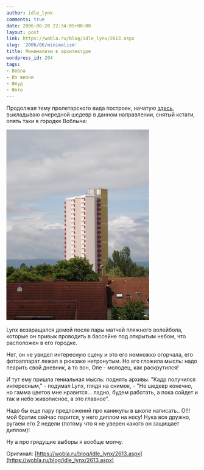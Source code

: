 ```yaml
---
author: idle_lynx
comments: true
date: 2006-06-20 22:34:05+00:00
layout: post
link: https://wobla.ru/blog/idle_lynx/2613.aspx
slug: '2006/06/minimalism'
title: Минимализм в архитектуре
wordpress_id: 204
tags:
- Вобла
- Из жизни
- Флуд
- Фото
---
```


Продолжая тему пролетарского вида построек, начатую [здесь](?p=118), выкладываю очередной шедевр в данном направлении, снятый кстати, опять таки в городке Воблыча:

![Minimalism in Architecture](images/2007/05/53f08c1f-bce9-472e-aa09-f3bf3fcf7da6.JPG)

Lynx возвращался домой после пары матчей пляжного волейбола, которые он привык проводить в бассейне под открытым небом, что расположен в его городке.

Нет, он не увидел интересную сцену и это его немножко огорчала, его фотоаппарат лежал в рюкзаке нетронутым. Но его гложила мысль: надо пеарить свой дневник, а то вон, Оле - молодец, как раскрутился!

И тут ему пришла гениальная мысль: поднять архивы. "Кадр получился интересным," - подумал Lynx, глядя на снимок, - "Не шедевр конечно, но гамма цветов мне нравится... ладно, будем работать, а пока сойдет и так и небо живописное, а это главное".

Надо бы еще пару предложений про каникулы в школе написать.. О!!! мой братик сейчас парится, у него диплом на носу! Нука все дружно, ругаем его 2 недели (потому что я не уверен какого он защищает диплом)!

Ну а про грядущие выборы я вообще молчу.

Оригинал: [https://wobla.ru/blog/idle_lynx/2613.aspx](https://wobla.ru/blog/idle_lynx/2613.aspx)
